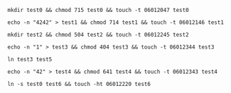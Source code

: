
```shell
mkdir test0 && chmod 715 test0 && touch -t 06012047 test0
```

```shell
echo -n "4242" > test1 && chmod 714 test1 && touch -t 06012146 test1
```

```shell
mkdir test2 && chmod 504 test2 && touch -t 06012245 test2
```

```shell
echo -n "1" > test3 && chmod 404 test3 && touch -t 06012344 test3
```

```shell
ln test3 test5
```

```shell
echo -n "42" > test4 && chmod 641 test4 && touch -t 06012343 test4
```

```shell
ln -s test0 test6 && touch -ht 06012220 test6
```

